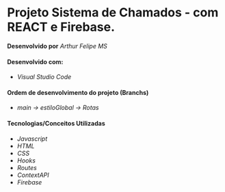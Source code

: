 # Projeto Sistema de Chamados - com REACT e Firebase.

**Desenvolvido por** *Arthur Felipe MS*

#### Desenvolvido com:

* *Visual Studio Code*

#### Ordem de desenvolvimento do projeto (Branchs)

* *main -> estiloGlobal -> Rotas*

#### Tecnologias/Conceitos Utilizadas

* *Javascript*
* *HTML*
* *CSS*
* *Hooks*
* *Routes*
* *ContextAPI*
* *Firebase*
